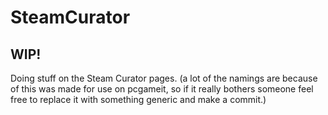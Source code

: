 # SteamCurator
## WIP!
Doing stuff on the Steam Curator pages.
(a lot of the namings are because of this was made for use on pcgameit, so if it really bothers someone feel free to replace it with something generic and make a commit.)